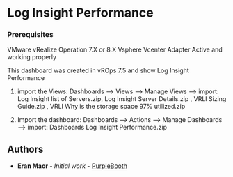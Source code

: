 # Log Insight Performance

### Prerequisites

VMware vRealize Operation 7.X or 8.X
Vsphere Vcenter Adapter Active and working properly

This dashboard was created in vROps 7.5 and show Log Insight Performance

1. import the Views: Dashboards --> Views --> Manage Views --> import: Log Insight list of Servers.zip, Log Insight Server Details.zip , VRLI Sizing Guide.zip , VRLI Why is the storage space 97% utilized.zip

2. Import the dashboard: Dashboards —> Actions —> Manage Dashboards —> import: Dashboards Log Insight Performance.zip

## Authors

* **Eran Maor** - *Initial work* - [PurpleBooth](https://github.com/emaor23)

